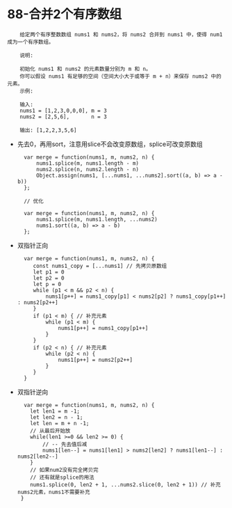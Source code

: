 # 88-合并2个有序数组 #

        给定两个有序整数数组 nums1 和 nums2，将 nums2 合并到 nums1 中，使得 num1 成为一个有序数组。

        说明:

        初始化 nums1 和 nums2 的元素数量分别为 m 和 n。
        你可以假设 nums1 有足够的空间（空间大小大于或等于 m + n）来保存 nums2 中的元素。
        示例:

        输入:
        nums1 = [1,2,3,0,0,0], m = 3
        nums2 = [2,5,6],       n = 3

        输出: [1,2,2,3,5,6]
        
        
        
- 先去0，再用sort，注意用slice不会改变原数组，splice可改变原数组

        var merge = function(nums1, m, nums2, n) {
            nums1.splice(m, nums1.length - m)
            nums2.splice(n, nums2.length - n)
            Object.assign(nums1, [...nums1, ...nums2].sort((a, b) => a - b))
        };
        
        // 优化
        
        var merge = function(nums1, m, nums2, n) {
            nums1.splice(m, nums1.length, ...nums2)
            nums1.sort((a, b) => a - b)
        };

- 双指针正向

        var merge = function(nums1, m, nums2, n) {
           const nums1_copy = [...nums1] // 先拷贝原数组
           let p1 = 0
           let p2 = 0
           let p = 0
           while (p1 < m && p2 < n) {
               nums1[p++] = nums1_copy[p1] < nums2[p2] ? nums1_copy[p1++] : nums2[p2++]
           }
           if (p1 < m) { // 补充元素
               while (p1 < m) {
                   nums1[p++] = nums1_copy[p1++]
               }
           }
           if (p2 < n) { // 补充元素
               while (p2 < n) {
                   nums1[p++] = nums2[p2++]
               }
           }
        }
   
 - 双指针逆向
 
         var merge = function(nums1, m, nums2, n) {
           let len1 = m -1;
           let len2 = n - 1;
           let len = m + n -1;
           // 从最后开始放
           while(len1 >=0 && len2 >= 0) {
               // -- 先去值后减
               nums1[len--] = nums1[len1] > nums2[len2] ? nums1[len1--] : nums2[len2--]
           }
           // 如果num2没有完全拷贝完
           // 还有就是splice的用法
           nums1.splice(0, len2 + 1, ...nums2.slice(0, len2 + 1)) // 补充nums2元素，nums1不需要补充
        }
